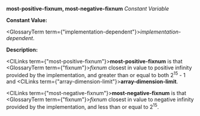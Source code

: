**most-positive-fixnum, most-negative-fixnum** *Constant Variable*

**Constant Value:**

<GlossaryTerm  term={"implementation-dependent"}><i>implementation-dependent</i></GlossaryTerm>.

**Description:**

<ClLinks  term={"most-positive-fixnum"}><b>most-positive-fixnum</b></ClLinks> is that <GlossaryTerm  term={"fixnum"}><i>fixnum</i></GlossaryTerm> closest in value to positive infinity provided by the implementation, and greater than or equal to both 2<sup>15</sup> - 1 and <ClLinks  term={"array-dimension-limit"}><b>array-dimension-limit</b></ClLinks>.

<ClLinks  term={"most-negative-fixnum"}><b>most-negative-fixnum</b></ClLinks> is that <GlossaryTerm  term={"fixnum"}><i>fixnum</i></GlossaryTerm> closest in value to negative infinity provided by the implementation, and less than or equal to 2<sup>15</sup>.
